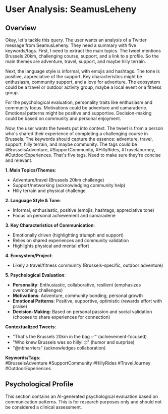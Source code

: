 # User Analysis: SeamusLeheny

## Overview

<think>
Okay, let's tackle this query. The user wants an analysis of a Twitter message from SeamusLeheny. They need a summary with five keywords/tags. First, I need to extract the main topics. The tweet mentions Brussels 20km, challenging course, support, and a link to a profile. So the main themes are adventure, travel, support, and maybe hilly terrain.

Next, the language style is informal, with emojis and hashtags. The tone is positive, appreciative of the support. Key characteristics might be enthusiasm, community support, and a love for adventure. The ecosystem could be a travel or outdoor activity group, maybe a local event or a fitness group.

For the psychological evaluation, personality traits like enthusiasm and community focus. Motivations could be adventure and camaraderie. Emotional patterns might be positive and supportive. Decision-making could be based on community and personal enjoyment.

Now, the user wants the tweets put into context. The tweet is from a person who's shared their experience of completing a challenging course in Brussels. The keywords should capture the essence: adventure, travel, support, hilly terrain, and maybe community. The tags could be #BrusselsAdventure, #SupportCommunity, #HillyRides, #TravelJourney, #OutdoorExperiences. That's five tags. Need to make sure they're concise and relevant.
</think>

**1. Main Topics/Themes**:  
- Adventure/travel (Brussels 20km challenge)  
- Support/networking (acknowledging community help)  
- Hilly terrain and physical challenge  

**2. Language Style & Tone**:  
- Informal, enthusiastic, positive (emojis, hashtags, appreciative tone)  
- Focus on personal achievement and camaraderie  

**3. Key Characteristics of Communication**:  
- Emotionally driven (highlighting triumph and support)  
- Relies on shared experiences and community validation  
- Highlights physical and mental effort  

**4. Ecosystem/Project**:  
- Likely a travel/fitness community (Brussels-specific, outdoor adventure)  

**5. Psychological Evaluation**:  
- **Personality**: Enthusiastic, collaborative, resilient (emphasizes overcoming challenges)  
- **Motivations**: Adventure, community bonding, personal growth  
- **Emotional Patterns**: Positive, supportive, optimistic (rewards effort with praise)  
- **Decision-Making**: Based on personal passion and social validation (chooses to share experiences for connection)  

**Contextualized Tweets**:  
- "That's the Brussels 20km in the bag ✅️" (achievement-focused)  
- "Who knew Brussels was so hilly! 🙄" (humor and surprise)  
- "@nbharriers" (acknowledges collaboration)  

**Keywords/Tags**:  
#BrusselsAdventure #SupportCommunity #HillyRides #TravelJourney #OutdoorExperiences

## Psychological Profile

This section contains an AI-generated psychological evaluation based on communication patterns. This is for research purposes only and should not be considered a clinical assessment.